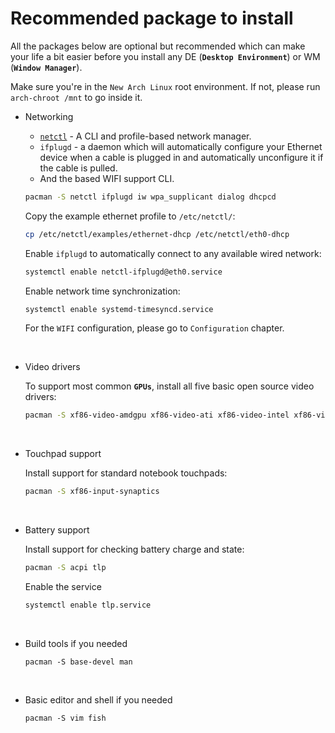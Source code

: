 # Recommended package to install

All the packages below are optional but recommended which can make your life a bit easier before you install any DE (**`Desktop Environment`**) or WM (**`Window Manager`**).

Make sure you're in the `New Arch Linux` root environment. If not, please run `arch-chroot /mnt` to go inside it.

- Networking

    - [`netctl`](https://wiki.archlinux.org/index.php/netctl) - A CLI and profile-based network manager.
    - `ifplugd` - a daemon which will automatically configure your Ethernet device when a cable is plugged in and automatically unconfigure it if the cable is pulled.
    - And the based WIFI support CLI.

    ```bash
    pacman -S netctl ifplugd iw wpa_supplicant dialog dhcpcd
    ```
    
    Copy the example ethernet profile to `/etc/netctl/`:

    ```bash
    cp /etc/netctl/examples/ethernet-dhcp /etc/netctl/eth0-dhcp
    ```
    
    Enable `ifplugd` to automatically connect to any available wired network:

    ```bash
    systemctl enable netctl-ifplugd@eth0.service
    ```
    
    Enable network time synchronization:
    ```bash
    systemctl enable systemd-timesyncd.service
    ```

    For the `WIFI` configuration, please go to `Configuration` chapter.

    </br>

- Video drivers

    To support most common **`GPUs`**, install all five basic open source video drivers:

    ```bash
    pacman -S xf86-video-amdgpu xf86-video-ati xf86-video-intel xf86-video-nouveau xf86-video-vesa
    ```

    </br>
    
- Touchpad support

    Install support for standard notebook touchpads:
    
    ```bash
    pacman -S xf86-input-synaptics
    ```
    
    </br>

- Battery support

    Install support for checking battery charge and state:
    
    ```bash
    pacman -S acpi tlp
    ```
    
    Enable the service

    ```bash
    systemctl enable tlp.service
    ```

    </br>
    
- Build tools if you needed

    ```
    pacman -S base-devel man
    ```

    </br>

- Basic editor and shell if you needed

    ```
    pacman -S vim fish
    ```
